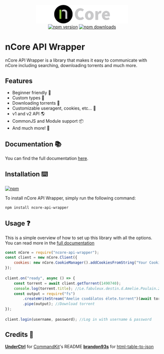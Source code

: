 <div align="center">
    <img src="https://raw.githubusercontent.com/BajekekButLost/NCore-API-Wrapper/main/logo.png" width="60%" />
    <br />
    <!-- <a href="https://ctrl.lol/discord"><img src="https://img.shields.io/discord/1055188344188973066?color=5865F2&logo=discord&logoColor=white" alt="support server" /></a> -->
    <a href="https://www.npmjs.com/package/ncore-api-wrapper"><img src="https://img.shields.io/npm/v/ncore-api-wrapper?maxAge=3600" alt="npm version" /></a>
    <a href="https://www.npmjs.com/package/ncore-api-wrapper"><img src="https://img.shields.io/npm/dt/ncore-api-wrapper?maxAge=3600" alt="npm downloads" /></a>
</div>

# nCore API Wrapper

nCore API Wrapper is a library that makes it easy to communicate with nCore including searching, downloading torrents and much more.

## Features

-   Beginner friendly 🚀
-   Custom types 🔎
-   Downloading torrents 📩
-   Customizable useragent, cookies, etc... 🤖
-   v1 and v2 API 🌎
-   CommonJS and Module support 📦
-   And much more! 🧪

## Documentation 📚

You can find the full documentation [here](https://github.com/BajekekButLost/NCore-API-Wrapper/wiki).

## Installation ⌨️

[![npm](https://nodei.co/npm/ncore-api-wrapper.png)](https://nodei.co/npm/ncore-api-wrapper/)

To install nCore API Wrapper, simply run the following command:

```bash
npm install ncore-api-wrapper
```

## Usage ❓

This is a simple overview of how to set up this library with all the options. You can read more in the [full documentation](https://github.com/BajekekButLost/NCore-API-Wrapper/wiki)

```js
const nCore = require("ncore-api-wrapper");
const client = new nCore.Client({
    cookies: new nCore.CookieManager().addCookiesFromString("Your Cookies"), //Log in with cookies
});

client.on("ready", async () => {
    const torrent = await client.getTorrent(1490740);
    console.log(torrent.title); //Le.fabuleux.destin.d.Amelie.Poulain.2001.1080p.BluRay.DD5.1.x264.HuN-LiLBOX
    const output = require("fs")
        .createWriteStream("Amelie csodálatos élete.torrent")(await torrent.download())
        .pipe(output); //Download torrent
});

client.login(username, password); //Log in with username & password
```

## Credits 🔎

**[UnderCtrl](https://github.com/underctrl-io)** for [CommandKit](https://github.com/underctrl-io/commandkit)'s README
**[brandon93s](https://github.com/brandon93s)** for [html-table-to-json](https://github.com/brandon93s/html-table-to-json)
